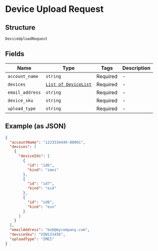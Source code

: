 
# Device Upload Request

## Structure

`DeviceUploadRequest`

## Fields

| Name | Type | Tags | Description |
|  --- | --- | --- | --- |
| `account_name` | `string` | Required | - |
| `devices` | [`List of DeviceList`](../../doc/models/device-list.md) | Required | - |
| `email_address` | `string` | Required | - |
| `device_sku` | `string` | Required | - |
| `upload_type` | `string` | Required | - |

## Example (as JSON)

```json
{
  "accountName": "1223334444-00001",
  "devices": [
    {
      "deviceIds": [
        {
          "id": "id6",
          "kind": "imei"
        },
        {
          "id": "id7",
          "kind": "eid"
        },
        {
          "id": "id8",
          "kind": "esn"
        }
      ]
    }
  ],
  "emailAddress": "bob@mycompany.com",
  "deviceSku": "VZW123456",
  "uploadType": "IMEI"
}
```

